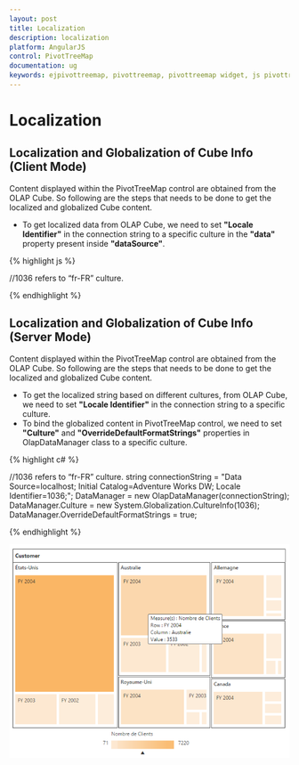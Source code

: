 ```yaml
---
layout: post
title: Localization
description: localization 
platform: AngularJS
control: PivotTreeMap
documentation: ug
keywords: ejpivottreemap, pivottreemap, pivottreemap widget, js pivottreemap 
---
```


# Localization

## Localization and Globalization of Cube Info (Client Mode)

Content displayed within the PivotTreeMap control are obtained from the OLAP Cube. So following are the steps that needs to be done to get the localized and globalized Cube content.

* To get localized data from OLAP Cube, we need to set **"Locale Identifier"** in the connection string to a specific culture in the **"data"** property present inside **"dataSource"**. 

{% highlight js %}

//1036 refers to “fr-FR” culture.

<div ng-controller="PivotTreeMapCtrl">
        <div id="PivotTreeMap1" ej-pivottreemap e-dataSource="dataSource"></div>
    </div>
    <script>
        angular.module('PivotTreeMapApp', ['ejangular']).controller('PivotTreeMapCtrl', function ($scope) {
            $scope.dataSource = {
                data: "http://bi.syncfusion.com/olap/msmdpump.dll;Locale identifier=1036;",
                ///...
            };
        });
    </script>

{% endhighlight %}

## Localization and Globalization of Cube Info (Server Mode)

Content displayed within the PivotTreeMap control are obtained from the OLAP Cube. So following are the steps that needs to be done to get the localized and globalized Cube content.

* To get the localized string based on different cultures, from OLAP Cube, we need to set **"Locale Identifier"** in the connection string to a specific culture. 
* To bind the globalized content in PivotTreeMap control, we need to set **"Culture"** and **"OverrideDefaultFormatStrings"** properties in OlapDataManager class to a specific culture. 
 
{% highlight c# %}

//1036 refers to “fr-FR” culture.
string connectionString = "Data Source=localhost; Initial Catalog=Adventure Works DW; Locale Identifier=1036;";
DataManager = new OlapDataManager(connectionString);
DataManager.Culture = new System.Globalization.CultureInfo(1036);
DataManager.OverrideDefaultFormatStrings = true;

{% endhighlight %}

![](Localization_images/localization.png) 

